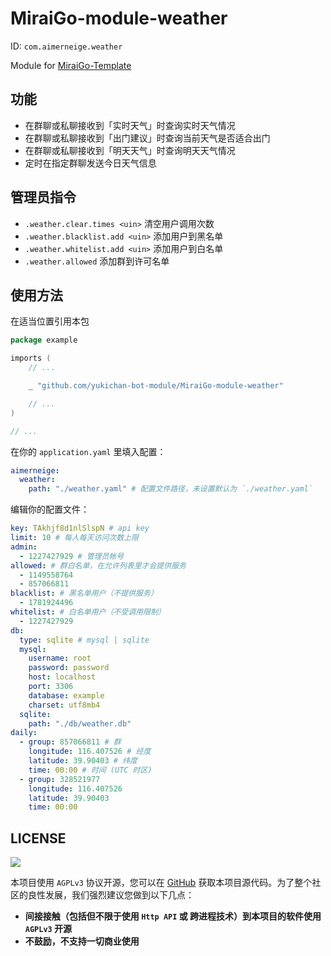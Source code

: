 # MiraiGo-module-weather

ID: `com.aimerneige.weather`

Module for [MiraiGo-Template](https://github.com/Logiase/MiraiGo-Template)

## 功能

- 在群聊或私聊接收到「实时天气」时查询实时天气情况
- 在群聊或私聊接收到「出门建议」时查询当前天气是否适合出门
- 在群聊或私聊接收到「明天天气」时查询明天天气情况
- 定时在指定群聊发送今日天气信息

## 管理员指令

- `.weather.clear.times <uin>` 清空用户调用次数
- `.weather.blacklist.add <uin>` 添加用户到黑名单
- `.weather.whitelist.add <uin>` 添加用户到白名单
- `.weather.allowed` 添加群到许可名单

## 使用方法

在适当位置引用本包

```go
package example

imports (
    // ...

    _ "github.com/yukichan-bot-module/MiraiGo-module-weather"

    // ...
)

// ...
```

在你的 `application.yaml` 里填入配置：

```yaml
aimerneige:
  weather:
    path: "./weather.yaml" # 配置文件路径，未设置默认为 `./weather.yaml`
```

编辑你的配置文件：

```yaml
key: TAkhjf8d1nlSlspN # api key
limit: 10 # 每人每天访问次数上限
admin:
  - 1227427929 # 管理员帐号
allowed: # 群白名单，在允许列表里才会提供服务
  - 1149558764
  - 857066811
blacklist: # 黑名单用户（不提供服务）
  - 1781924496
whitelist: # 白名单用户（不受调用限制）
  - 1227427929
db:
  type: sqlite # mysql | sqlite
  mysql:
    username: root
    password: password
    host: localhost
    port: 3306
    database: example
    charset: utf8mb4
  sqlite:
    path: "./db/weather.db"
daily:
  - group: 857066811 # 群
    longitude: 116.407526 # 经度
    latitude: 39.90403 # 纬度
    time: 00:00 # 时间 (UTC 时区)
  - group: 328521977
    longitude: 116.407526
    latitude: 39.90403
    time: 00:00
```

## LICENSE

<a href="https://www.gnu.org/licenses/agpl-3.0.en.html">
<img src="https://www.gnu.org/graphics/agplv3-155x51.png">
</a>

本项目使用 `AGPLv3` 协议开源，您可以在 [GitHub](https://github.com/yukichan-bot-module/MiraiGo-module-weather) 获取本项目源代码。为了整个社区的良性发展，我们强烈建议您做到以下几点：

- **间接接触（包括但不限于使用 `Http API` 或 跨进程技术）到本项目的软件使用 `AGPLv3` 开源**
- **不鼓励，不支持一切商业使用**

